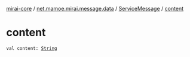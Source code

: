 [mirai-core](../../index.md) / [net.mamoe.mirai.message.data](../index.md) / [ServiceMessage](index.md) / [content](./content.md)

# content

`val content: `[`String`](https://kotlinlang.org/api/latest/jvm/stdlib/kotlin/-string/index.html)